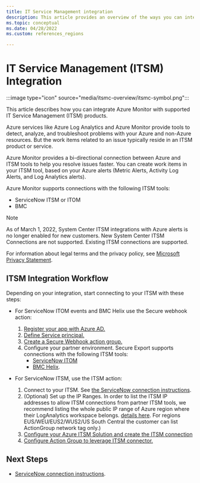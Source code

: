 ```yaml
---
title: IT Service Management integration
description: This article provides an overview of the ways you can integrate with an IT Service Management product.
ms.topic: conceptual
ms.date: 04/28/2022
ms.custom: references_regions

---
```

# IT Service Management (ITSM) Integration 

:::image type="icon" source="media/itsmc-overview/itsmc-symbol.png":::

This article describes how you can integrate Azure Monitor with supported IT Service Management (ITSM) products.

Azure services like Azure Log Analytics and Azure Monitor provide tools to detect, analyze, and troubleshoot problems with your Azure and non-Azure resources. But the work items related to an issue typically reside in an ITSM product or service.

Azure Monitor provides a bi-directional connection between Azure and ITSM tools to help you resolve issues faster. You can create work items in your ITSM tool, based on your Azure alerts (Metric Alerts, Activity Log Alerts, and Log Analytics alerts).

Azure Monitor supports connections with the following ITSM tools:

-	ServiceNow ITSM or ITOM
-	BMC
  >[!NOTE]
  > As of March 1, 2022, System Center ITSM integrations with Azure alerts is no longer enabled for new customers. New System Center ITSM Connections are not supported.
  > Existing ITSM connections are supported.

For information about legal terms and the privacy policy, see [Microsoft Privacy Statement](https://go.microsoft.com/fwLink/?LinkID=522330&clcid=0x9).
## ITSM Integration Workflow
Depending on your integration, start connecting to your ITSM with these steps:
- For ServiceNow ITOM events and BMC Helix use the Secure webhook action:
     1. [Register your app with Azure AD.](./itsm-connector-secure-webhook-connections-azure-configuration.md#register-with-azure-active-directory)
     1. [Define Service principal.](./itsm-connector-secure-webhook-connections-azure-configuration.md#define-service-principal)
     1. [Create a Secure Webhook action group.](./itsm-connector-secure-webhook-connections-azure-configuration.md#create-a-secure-webhook-action-group)
     1. Configure your partner environment. Secure Export supports connections with the following ITSM tools:
         - [ServiceNow ITOM](./itsmc-secure-webhook-connections-servicenow.md)
         - [BMC Helix](./itsmc-secure-webhook-connections-bmc.md). 

-  For ServiceNow ITSM, use the ITSM action:

    1. Connect to your ITSM. See [the ServiceNow connection instructions](./itsmc-connections-servicenow.md).
    1. (Optional) Set up the IP Ranges. In order to list the ITSM IP addresses to allow ITSM connections from partner ITSM tools, we recommend listing the whole public IP range of Azure region where their LogAnalytics workspace belongs. [details here](https://www.microsoft.com/en-us/download/details.aspx?id=56519). For regions EUS/WEU/EUS2/WUS2/US South Central the customer can list ActionGroup network tag only.)
    1. [Configure your Azure ITSM Solution and create the ITSM connection](./itsmc-definition.md#add-it-service-management-connector)
    1. [Configure Action Group to leverage ITSM connector.](./itsmc-definition.md#define-a-template)

## Next Steps
- [ServiceNow connection instructions](./itsmc-connections-servicenow.md).